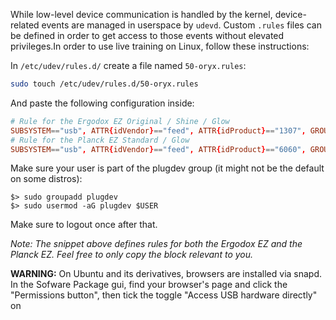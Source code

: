 While low-level device communication is handled by the kernel, device-related events are managed in userspace by `udevd`. Custom `.rules` files can be defined in order to get access to those events without elevated privileges.In order to use live training on Linux, follow these instructions: 

In `/etc/udev/rules.d/` create a file named `50-oryx.rules`:
```bash
sudo touch /etc/udev/rules.d/50-oryx.rules
```

And paste the following configuration inside:

```conf
# Rule for the Ergodox EZ Original / Shine / Glow
SUBSYSTEM=="usb", ATTR{idVendor}=="feed", ATTR{idProduct}=="1307", GROUP="plugdev"
# Rule for the Planck EZ Standard / Glow
SUBSYSTEM=="usb", ATTR{idVendor}=="feed", ATTR{idProduct}=="6060", GROUP="plugdev"
```
Make sure your user is part of the plugdev group (it might not be the default on some distros):

```
$> sudo groupadd plugdev
$> sudo usermod -aG plugdev $USER
```
Make sure to logout once after that.

_Note: The snippet above defines rules for both the Ergodox EZ and the Planck EZ. Feel free to only copy the block relevant to you._

**WARNING:** On Ubuntu and its derivatives, browsers are installed via snapd. In the Sofware Package gui, find your browser's page and click the "Permissions button", then tick the toggle "Access USB hardware directly" on